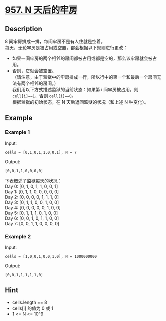 # [957. N 天后的牢房](https://leetcode-cn.com/problems/prison-cells-after-n-days/)
## Description
8 间牢房排成一排，每间牢房不是有人住就是空着。  
每天，无论牢房是被占用或空置，都会根据以下规则进行更改：  
- 如果一间牢房的两个相邻的房间都被占用或都是空的，那么该牢房就会被占用。  
- 否则，它就会被空置。    
（请注意，由于监狱中的牢房排成一行，所以行中的第一个和最后一个房间无法有两个相邻的房间。）  
我们用以下方式描述监狱的当前状态：如果第 i 间牢房被占用，则 `cell[i]==1`，否则 `cell[i]==0`。  
根据监狱的初始状态，在 N 天后返回监狱的状况（和上述 N 种变化）。  
## Example
### Example 1
Input:  
```
cells = [0,1,0,1,1,0,0,1], N = 7
```
Output:
```
[0,0,1,1,0,0,0,0]
```
下表概述了监狱每天的状况：  
Day 0: [0, 1, 0, 1, 1, 0, 0, 1]   
Day 1: [0, 1, 1, 0, 0, 0, 0, 0]   
Day 2: [0, 0, 0, 0, 1, 1, 1, 0]   
Day 3: [0, 1, 1, 0, 0, 1, 0, 0]   
Day 4: [0, 0, 0, 0, 0, 1, 0, 0]   
Day 5: [0, 1, 1, 1, 0, 1, 0, 0]   
Day 6: [0, 0, 1, 0, 1, 1, 0, 0]   
Day 7: [0, 0, 1, 1, 0, 0, 0, 0]   
### Example 2
Input:  
```
cells = [1,0,0,1,0,0,1,0], N = 1000000000
```
Output:
```
[0,0,1,1,1,1,1,0]
```
## Hint
- cells.length == 8
- cells[i] 的值为 0 或 1 
- 1 <= N <= 10^9

